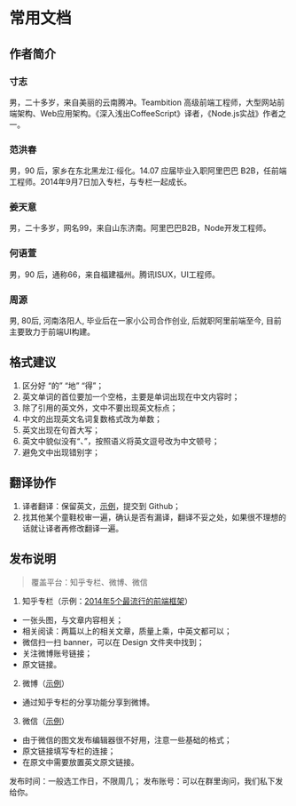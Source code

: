 # 常用文档

## 作者简介

### 寸志

男，二十多岁，来自美丽的云南腾冲。Teambition 高级前端工程师，大型网站前端架构、Web应用架构。《深入浅出CoffeeScript》译者，《Node.js实战》作者之一。

### 范洪春

男，90 后，家乡在东北黑龙江·绥化。14.07 应届毕业入职阿里巴巴 B2B，任前端工程师。2014年9月7日加入专栏，与专栏一起成长。

### 姜天意

男，二十多岁，网名99，来自山东济南。阿里巴巴B2B，Node开发工程师。

### 何语萱

男，90 后，通称66，来自福建福州。腾讯ISUX，UI工程师。

### 周源 

男, 80后, 河南洛阳人, 毕业后在一家小公司合作创业, 后就职阿里前端至今, 目前主要致力于前端UI构建。

## 格式建议

1. 区分好 “的” “地” “得”；
2. 英文单词的首位要加一个空格，主要是单词出现在中文内容时；
3. 除了引用的英文外，文中不要出现英文标点；
4. 中文的出现英文名词复数格式改为单数；
5. 英文出现在句首大写；
6. 英文中貌似没有“、”，按照语义将英文逗号改为中文顿号；
7. 避免文中出现错别字；

## 翻译协作

1. 译者翻译：保留英文，[示例](https://github.com/FrontendMagazine/Works/blob/master/archive/Io.js.md)，提交到 Github；
2. 找其他某个童鞋校审一遍，确认是否有漏译，翻译不妥之处，如果很不理想的话就让译者再修改翻译一遍。

## 发布说明

> 覆盖平台：知乎专栏、微博、微信

1. 知乎专栏（示例：[2014年5个最流行的前端框架](http://zhuanlan.zhihu.com/FrontendMagazine/19951923)）
  - 一张头图，与文章内容相关；
  - 相关阅读：两篇以上的相关文章，质量上乘，中英文都可以；
  - 微信扫一扫 banner，可以在 Design 文件夹中找到；
  - 关注微博账号链接；
  - 原文链接。

2. 微博（[示例](http://weibo.com/5368192199/C81ukj8wg?from=page_1005055368192199_profile&wvr=6&mod=weibotime&type=comment#_rnd1427167861037)）
  - 通过知乎专栏的分享功能分享到微博。

3. 微信（[示例](http://mp.weixin.qq.com/s?__biz=MzAwNTAzMjcxNg==&mid=204124431&idx=1&sn=be99a84574468c6e2f0ec76a8243984a&key=fbe9f9f4b565962cd35a1072d494698c544608ec58c82eb5074d9c81ad877eae8ac7070e70cc56511680e60564ba54e9&ascene=0&uin=Mzc5NzE1NQ%3D%3D&devicetype=iMac+MacBookAir6%2C2+OSX+OSX+10.10.3+build(14D105g)&version=11020012&pass_ticket=TWMJRaQg8IsWpb4EKlpWVwCZOSxZO7QHdb8kUMU7sEE%3D)）
  - 由于微信的图文发布编辑器很不好用，注意一些基础的格式；
  - 原文链接填写专栏的连接；
  - 在原文中需要放置英文原文链接。

发布时间：一般选工作日，不限周几；
发布账号：可以在群里询问，我们私下发给你。